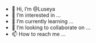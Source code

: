 - 👋 Hi, I’m @Luseya
- 👀 I’m interested in ...
- 🌱 I’m currently learning ...
- 💞️ I’m looking to collaborate on ...
- 📫 How to reach me ...

<!---
Luseya/Luseya is a ✨ special ✨ repository because its `README.md` (this file) appears on your GitHub profile.
You can click the Preview link to take a look at your changes.
--->

